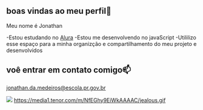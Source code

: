 ## boas vindas ao meu perfil💙

Meu nome é Jonathan

-Estou estudando no [Alura](https://www.alura.com.br)
-Estou me desenvolvendo no javaScript
-Utililizo esse espaço para a minha organizção e compartilhamento do meu projeto e desenvolvidos

## voê entrar em contato comigo📫

jonathan.da.medeiros@escola.pr.gov.br

![](https://media1.tenor.com/m/NfEGhy9EiWkAAAAC/jealous.gif)
https://media1.tenor.com/m/NfEGhy9EiWkAAAAC/jealous.gif
